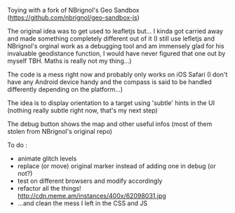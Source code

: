 Toying with a fork of NBrignol's Geo Sandbox
(https://github.com/nbrignol/geo-sandbox-js)

The original idea was to get used to leafletjs but... I kinda got carried away and made something completely different out of it (I still use lefletjs and NBrignol's orginal work as a debugging tool and am immensely glad for his invaluable geodistance function, I would have never figured that one out by myself TBH. Maths is really not my thing...)

The code is a mess right now and probably only works on iOS Safari (I don't have any Android device handy and the compass is said to be handled differently depending on the platform...)

The idea is to display orientation to a target using 'subtle' hints in the UI (nothing really subtle right now, that's my next step)

The debug button shows the map and other useful infos (most of them stolen from NBrignol's original repo)

To do : 
- animate glitch levels
- replace (or move) original marker instead of adding one in debug (or not?)
- test on different browsers and modify accordingly
- refactor all the things! http://cdn.meme.am/instances/400x/62098031.jpg
- ...and clean the mess I left in the CSS and JS